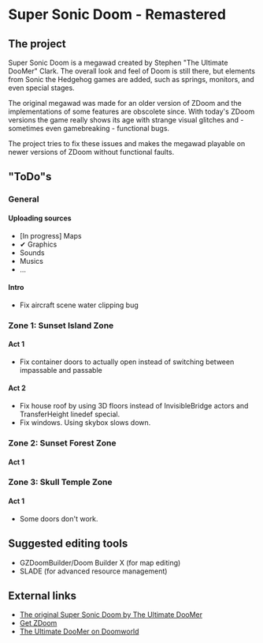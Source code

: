 # Super Sonic Doom - Remastered

## The project

Super Sonic Doom is a megawad created by Stephen "The Ultimate DooMer" Clark. The overall look and feel of Doom is still there, but elements from Sonic the Hedgehog games are added, such as springs, monitors, and even special stages.

The original megawad was made for an older version of ZDoom and the implementations of some features are obscolete since. With today's ZDoom versions the game really shows its age with strange visual glitches and - sometimes even gamebreaking - functional bugs.

The project tries to fix these issues and makes the megawad playable on newer versions of ZDoom without functional faults.

## "ToDo"s

### General

#### Uploading sources

* [In progress] Maps
* ✔ Graphics
* Sounds
* Musics
* ...

#### Intro

* Fix aircraft scene water clipping bug

### Zone 1: Sunset Island Zone

#### Act 1

* Fix container doors to actually open instead of switching between impassable and passable

#### Act 2

* Fix house roof by using 3D floors instead of InvisibleBridge actors and TransferHeight linedef special.
* Fix windows. Using skybox slows down.

### Zone 2: Sunset Forest Zone

#### Act 1

### Zone 3: Skull Temple Zone

#### Act 1

* Some doors don't work.

## Suggested editing tools

* GZDoomBuilder/Doom Builder X (for map editing)
* SLADE (for advanced resource management)

## External links
* [The original Super Sonic Doom by The Ultimate DooMer](https://www.doomworld.com/idgames/levels/doom2/Ports/megawads/sonic)
* [Get ZDoom](https://www.zdoom.org/index)
* [The Ultimate DooMer on Doomworld](https://www.doomworld.com/profile/739-the-ultimate-doomer/)
